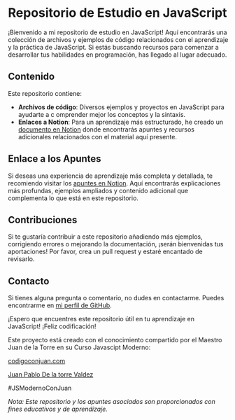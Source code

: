 # Repositorio de Estudio en JavaScript

¡Bienvenido a mi repositorio de estudio en JavaScript! Aquí encontrarás una colección de archivos y ejemplos de código relacionados con el aprendizaje y la práctica de JavaScript. Si estás buscando recursos para comenzar a desarrollar tus habilidades en programación, has llegado al lugar adecuado.

## Contenido

Este repositorio contiene:

- **Archivos de código**: Diversos ejemplos y proyectos en JavaScript para ayudarte a c
omprender mejor los conceptos y la sintaxis.
- **Enlaces a Notion**: Para un aprendizaje más estructurado, he creado un [documento en Notion](https://jpalacio.notion.site/JAVASCRIPT-AVANZADO-02dace38aa514d8786e7b5532308c6d9?pvs=4) donde encontrarás apuntes y recursos adicionales relacionados con el material aquí presente.

## Enlace a los Apuntes

Si deseas una experiencia de aprendizaje más completa y detallada, te recomiendo visitar los [apuntes en Notion](https://jpalacio.notion.site/JAVASCRIPT-AVANZADO-02dace38aa514d8786e7b5532308c6d9?pvs=4). Aquí encontrarás explicaciones más profundas, ejemplos ampliados y contenido adicional que complementa lo que está en este repositorio.

## Contribuciones

Si te gustaría contribuir a este repositorio añadiendo más ejemplos, corrigiendo errores o mejorando la documentación, ¡serán bienvenidas tus aportaciones! Por favor, crea un pull request y estaré encantado de revisarlo.

## Contacto

Si tienes alguna pregunta o comentario, no dudes en contactarme. Puedes encontrarme en [mi perfil de GitHub](https://github.com/JPalacio3).

¡Espero que encuentres este repositorio útil en tu aprendizaje en JavaScript! ¡Feliz codificación!

Este proyecto está creado con el conocimiento compartido por el Maestro Juan de la Torre en su Curso Javascipt Moderno:
<p> <a href="http://www.codigoconjuan.com" target="_blank">codigoconjuan.com</a> </p>
<p> <a href="https://github.com/codigoconjuan" target="_blank">Juan Pablo De la torre Valdez</a> </p>
<p class="hashtag">#JSModernoConJuan</p>

*Nota: Este repositorio y los apuntes asociados son proporcionados con fines educativos y de aprendizaje.*

